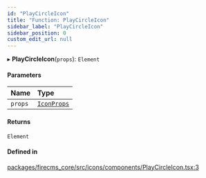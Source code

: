 ```yaml
---
id: "PlayCircleIcon"
title: "Function: PlayCircleIcon"
sidebar_label: "PlayCircleIcon"
sidebar_position: 0
custom_edit_url: null
---
```


▸ **PlayCircleIcon**(`props`): `Element`

#### Parameters

| Name | Type |
| :------ | :------ |
| `props` | [`IconProps`](../types/IconProps.md) |

#### Returns

`Element`

#### Defined in

[packages/firecms_core/src/icons/components/PlayCircleIcon.tsx:3](https://github.com/FireCMSco/firecms/blob/d45f3739/packages/firecms_core/src/icons/components/PlayCircleIcon.tsx#L3)
